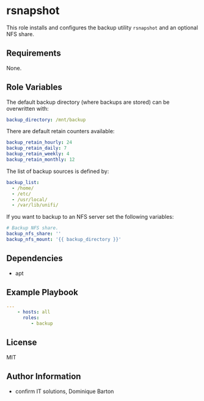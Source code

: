 rsnapshot
=========

This role installs and configures the backup utility `rsnapshot` and an optional NFS share.

Requirements
------------

None.

Role Variables
--------------

The default backup directory (where backups are stored) can be overwritten with:

```yaml
backup_directory: /mnt/backup
```

There are default retain counters available:

```yaml
backup_retain_hourly: 24
backup_retain_daily: 7
backup_retain_weekly: 4
backup_retain_monthly: 12
```

The list of backup sources is defined by:

```yaml
backup_list:
  - /home/
  - /etc/
  - /usr/local/
  - /var/lib/unifi/

```

If you want to backup to an NFS server set the following variables:

```yaml
# Backup NFS share.
backup_nfs_share: ''
backup_nfs_mount: '{{ backup_directory }}'
```

Dependencies
------------

* apt

Example Playbook
----------------

```yaml
---
    - hosts: all
      roles:
         - backup
```

License
-------

MIT

Author Information
------------------

* confirm IT solutions, Dominique Barton
